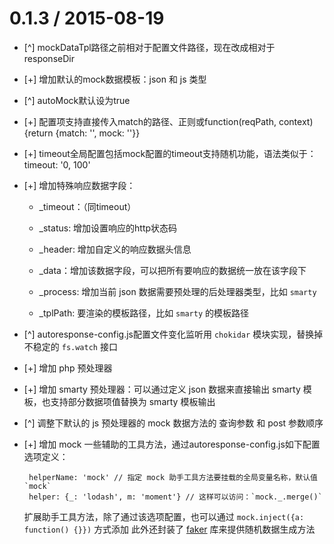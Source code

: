 0.1.3 / 2015-08-19
===================

  * [^] mockDataTpl路径之前相对于配置文件路径，现在改成相对于responseDir
  * [+] 增加默认的mock数据模板：json 和 js 类型
  * [^] autoMock默认设为true
  * [+] 配置项支持直接传入match的路径、正则或function(reqPath, context){return {match: '', mock: ''}}
  * [+] timeout全局配置包括mock配置的timeout支持随机功能，语法类似于：timeout: '0, 100'
  * [+] 增加特殊响应数据字段：

    - _timeout：（同timeout）

    - _status: 增加设置响应的http状态码

    - _header: 增加自定义的响应数据头信息

    - _data：增加该数据字段，可以把所有要响应的数据统一放在该字段下

    - _process: 增加当前 json 数据需要预处理的后处理器类型，比如 `smarty`

    - _tplPath: 要渲染的模板路径，比如 `smarty` 的模板路径

  * [^] autoresponse-config.js配置文件变化监听用 `chokidar` 模块实现，替换掉不稳定的 `fs.watch` 接口
  * [+] 增加 php 预处理器
  * [+] 增加 smarty 预处理器：可以通过定义 json 数据来直接输出 smarty 模板，也支持部分数据项值替换为 smarty 模板输出
  * [^] 调整下默认的 js 预处理器的 mock 数据方法的 查询参数 和 post 参数顺序
  * [+] 增加 mock 一些辅助的工具方法，通过autoresponse-config.js如下配置选项定义：

    ```
     helperName: 'mock' // 指定 mock 助手工具方法要挂载的全局变量名称，默认值 `mock`
     helper: {_: 'lodash', m: 'moment'} // 这样可以访问：`mock._.merge()`
    ```

    扩展助手工具方法，除了通过该选项配置，也可以通过 `mock.inject({a: function() {}})` 方式添加
    此外还封装了 [faker](http://marak.com/faker.js/) 库来提供随机数据生成方法


